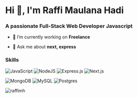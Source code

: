 <h1 align="left">Hi 👋, I'm Raffi Maulana Hadi</h1>
<h3 align="left">A passionate Full-Stack Web Developer Javascript</h3>

- 🔭 I’m currently working on **Freelance**

- 💬 Ask me about **next, express**

### Skills
![JavaScript](https://img.shields.io/badge/javascript-%23404d59.svg?style=for-the-badge&logo=javascript&logoColor=white)
![NodeJS](https://img.shields.io/badge/node.js-%23404d59?style=for-the-badge&logo=node.js&logoColor=white)
![Express.js](https://img.shields.io/badge/express.js-%23404d59.svg?style=for-the-badge&logo=express&logoColor=white)
![Next.js](https://img.shields.io/badge/next.js-%23404d59.svg?style=for-the-badge&logo=next.js&logoColor=white)

![MongoDB](https://img.shields.io/badge/MongoDB-%23404d59.svg?style=for-the-badge&logo=mongodb&logoColor=white)
![MySQL](https://img.shields.io/badge/mysql-%23404d59.svg?style=for-the-badge&logo=mysql&logoColor=white)
![Postgres](https://img.shields.io/badge/postgres-%23404d59.svg?style=for-the-badge&logo=postgresql&logoColor=white)

<p><img align="left" src="https://github-readme-stats.vercel.app/api/top-langs?username=raffimh&show_icons=true&locale=en&layout=compact&theme=dark&langs_count=6&count_private=true" alt="raffimh" /></p>
